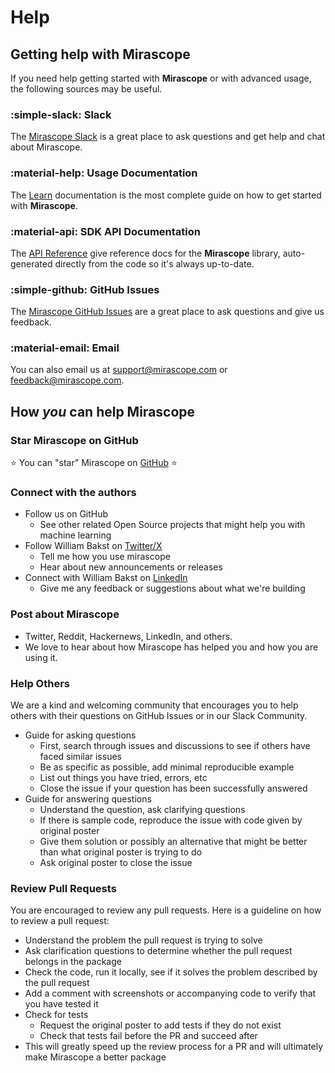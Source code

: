 # Help

## Getting help with Mirascope

If you need help getting started with **Mirascope** or with advanced usage, the following sources may be useful.

### :simple-slack: Slack

The [Mirascope Slack](https://join.slack.com/t/mirascope-community/shared_invite/zt-2ilqhvmki-FB6LWluInUCkkjYD3oSjNA) is a great place to ask questions and get help and chat about Mirascope.

### :material-help: Usage Documentation

The [Learn](./learn/index.md) documentation is the most complete guide on how to get started with **Mirascope**.

### :material-api: SDK API Documentation

The [API Reference](./api/core/anthropic/call.md) give reference docs for the **Mirascope** library, auto-generated directly from the code so it's always up-to-date.

### :simple-github: GitHub Issues

The [Mirascope GitHub Issues](https://github.com/Mirascope/mirascope/issues) are a great place to ask questions and give us feedback.

### :material-email: Email

You can also email us at [support@mirascope.com](mailto:support@mirascope.com) or [feedback@mirascope.com](mailto:feedback@mirascope.com).


## How *you* can help Mirascope

### Star Mirascope on GitHub

⭐️ You can "star" Mirascope on [GitHub](https://github.com/mirascope/mirascope) ⭐️

### Connect with the authors

-   Follow us on GitHub
    -   See other related Open Source projects that might help you with machine learning
-   Follow William Bakst on [Twitter/X](https://twitter.com/WilliamBakst)
    -   Tell me how you use mirascope
    -   Hear about new announcements or releases
-   Connect with William Bakst on [LinkedIn](https://www.linkedin.com/in/wbakst/)
    -   Give me any feedback or suggestions about what we're building

### Post about Mirascope

-   Twitter, Reddit, Hackernews, LinkedIn, and others.
-   We love to hear about how Mirascope has helped you and how you are using it.

### Help Others

We are a kind and welcoming community that encourages you to help others with their questions on GitHub Issues or in our Slack Community.

-   Guide for asking questions
    -   First, search through issues and discussions to see if others have faced similar issues
    -   Be as specific as possible, add minimal reproducible example
    -   List out things you have tried, errors, etc
    -   Close the issue if your question has been successfully answered
-   Guide for answering questions
    -   Understand the question, ask clarifying questions
    -   If there is sample code, reproduce the issue with code given by original poster
    -   Give them solution or possibly an alternative that might be better than what original poster is trying to do
    -   Ask original poster to close the issue

### Review Pull Requests

You are encouraged to review any pull requests. Here is a guideline on how to review a pull request:

-   Understand the problem the pull request is trying to solve
-   Ask clarification questions to determine whether the pull request belongs in the package
-   Check the code, run it locally, see if it solves the problem described by the pull request
-   Add a comment with screenshots or accompanying code to verify that you have tested it
-   Check for tests
    -   Request the original poster to add tests if they do not exist
    -   Check that tests fail before the PR and succeed after
-   This will greatly speed up the review process for a PR and will ultimately make Mirascope a better package
